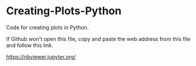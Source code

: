 # Creating-Plots-Python
Code for creating plots in Python.

If Github won't open this file, copy and paste the web address from this file and follow this link. 

https://nbviewer.jupyter.org/ 
